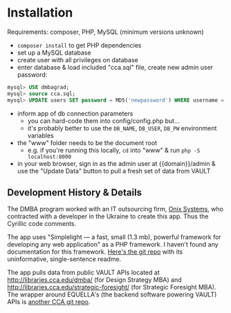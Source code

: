 # Installation

Requirements: composer, PHP, MySQL (minimum versions unknown)

- `composer install` to get PHP dependencies
- set up a MySQL database
- create user with all privileges on database
- enter database & load included "cca.sql" file, create new admin user password:

```sql
mysql> USE dmbagrad;
mysql> source cca.sql;
mysql> UPDATE users SET password = MD5('newpassword') WHERE username = 'admin';
```

- inform app of db connection parameters
    + you can hard-code them into config/config.php but…
    + it's probably better to use the `DB_NAME`, `DB_USER`, `DB_PW` environment variables
- the "www" folder needs to be the document root
    + e.g. if you're running this locally, `cd` into "www" & run `php -S localhost:8000`
- in your web browser, sign in as the admin user at {{domain}}/admin & use the "Update Data" button to pull a fresh set of data from VAULT

## Development History & Details

The DMBA program worked with an IT outsourcing firm, [Onix Systems](https://onix-systems.com/), who contracted with a developer in the Ukraine to create this app. Thus the Cyrillic code comments.

The app uses "Simplelight — a fast, small (1.3 mb), powerful framework for developing any web application" as a PHP framework. I haven't found any documentation for this framework. [Here's the git repo](https://github.com/canabina/SimplelightCore) with its uninformative, single-sentence readme.

The app pulls data from public VAULT APIs located at http://libraries.cca.edu/dmba/ (for Design Strategy MBA) and http://libraries.cca.edu/strategic-foresight/ (for Strategic Foresight MBA). The wrapper around EQUELLA's (the backend software powering VAULT) APIs is [another CCA git repo](https://github.com/cca/dmba_vault_api).
